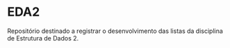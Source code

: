 # EDA2
Repositório destinado a registrar o desenvolvimento das listas da disciplina de Estrutura de Dados 2.
